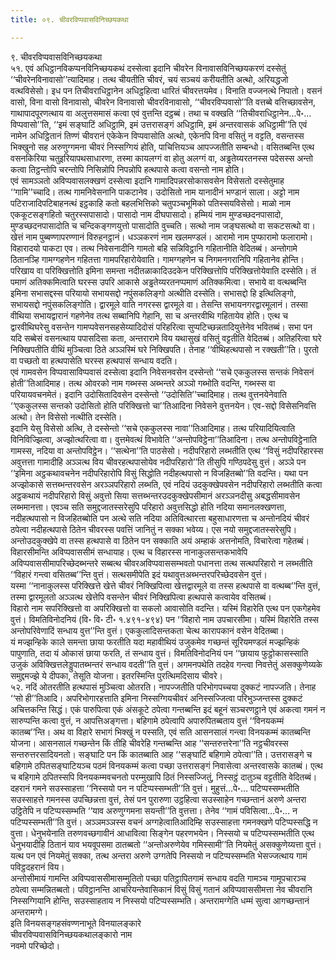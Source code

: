 ```yaml
---
title: ०९. चीवरविप्पवासविनिच्छयकथा

---
```

९. चीवरविप्पवासविनिच्छयकथा  
५१. एवं अधिट्ठानविकप्पनविनिच्छयकथं दस्सेत्वा इदानि चीवरेन विनावासविनिच्छयकरणं दस्सेतुं ‘‘चीवरेनविनावासो’’त्यादिमाह। तत्थ चीयतीति चीवरं, चयं सञ्चयं करीयतीति अत्थो, अरियद्धजो वत्थविसेसो। इध पन तिचीवराधिट्ठानेन अधिट्ठहित्वा धारितं चीवरत्तयमेव। विनाति वज्जनत्थे निपातो। वसनं वासो, विना वासो विनावासो, चीवरेन विनावासो चीवरविनावासो, ‘‘चीवरविप्पवासो’’ति वत्तब्बे वत्तिच्छावसेन, गाथापादपूरणत्थाय वा अलुत्तसमासं कत्वा एवं वुत्तन्ति दट्ठब्बं। तथा च वक्खति ‘‘तिचीवराधिट्ठानेन…पे॰… विप्पवासो’’ति, ‘‘इमं सङ्घाटिं अधिट्ठामि, इमं उत्तरासङ्गं अधिट्ठामि, इमं अन्तरवासकं अधिट्ठामी’’ति एवं नामेन अधिट्ठितानं तिण्णं चीवरानं एकेकेन विप्पवासोति अत्थो, एकेनपि विना वसितुं न वट्टति, वसन्तस्स भिक्खुनो सह अरुणुग्गमना चीवरं निस्सग्गियं होति, पाचित्तियञ्च आपज्जतीति सम्बन्धो। वसितब्बन्ति एत्थ वसनकिरिया चतुइरियापथसाधारणा, तस्मा कायलग्गं वा होतु अलग्गं वा, अड्ढतेय्यरतनस्स पदेसस्स अन्तो कत्वा तिट्ठन्तोपि चरन्तोपि निसिन्नोपि निपन्नोपि हत्थपासे कत्वा वसन्तो नाम होति।  
एवं सामञ्ञतो अविप्पवासलक्खणं दस्सेत्वा इदानि गामादिपन्नरसोकासवसेन विसेसतो दस्सेतुमाह ‘‘गामि’’च्चादि। तत्थ गामनिवेसनानि पाकटानेव। उदोसितो नाम यानादीनं भण्डानं साला। अट्टो नाम पटिराजादिपटिबाहनत्थं इट्ठकाहि कतो बहलभित्तिको चतुपञ्चभूमिको पतिस्सयविसेसो। माळो नाम एककूटसङ्गहितो चतुरस्सपासादो। पासादो नाम दीघपासादो। हम्मियं नाम मुण्डच्छदनपासादो, मुण्डच्छदनपासादोति च चन्दिकङ्गणयुत्तो पासादोति वुच्चति। सत्थो नाम जङ्घसत्थो वा सकटसत्थो वा। खेत्तं नाम पुब्बण्णापरण्णानं विरुहनट्ठानं। धञ्ञकरणं नाम खलमण्डलं। आरामो नाम पुप्फारामो फलारामो। विहारादयो पाकटा एव। तत्थ निवेसनादीनि गामतो बहि सन्निविट्ठानि गहितानीति वेदितब्बं। अन्तोगामे ठितानञ्हि गामग्गहणेन गहितत्ता गामपरिहारोयेवाति। गामग्गहणेन च निगमनगरानिपि गहितानेव होन्ति।  
परिखाय वा परिक्खित्तोति इमिना समन्ता नदीतळाकादिउदकेन परिक्खित्तोपि परिक्खित्तोयेवाति दस्सेति। तं पमाणं अतिक्कमित्वाति घरस्स उपरि आकासे अड्ढतेय्यरतनप्पमाणं अतिक्कमित्वा। सभाये वा वत्थब्बन्ति इमिना सभासद्दस्स परियायो सभायसद्दो नपुंसकलिङ्गो अत्थीति दस्सेति। सभासद्दो हि इत्थिलिङ्गो, सभायसद्दो नपुंसकलिङ्गोति। द्वारमूले वाति नगरस्स द्वारमूले वा। तेसन्ति सभायनगरद्वारमूलानं। तस्सा वीथिया सभायद्वारानं गहणेनेव तत्थ सब्बानिपि गेहानि, सा च अन्तरवीथि गहितायेव होति। एत्थ च द्वारवीथिघरेसु वसन्तेन गामप्पवेसनसहसेय्यादिदोसं परिहरित्वा सुप्पटिच्छन्नतादियुत्तेनेव भवितब्बं। सभा पन यदि सब्बेसं वसनत्थाय पपासदिसा कता, अन्तरारामे विय यथासुखं वसितुं वट्टतीति वेदितब्बं। अतिहरित्वा घरे निक्खिपतीति वीथिं मुञ्चित्वा ठिते अञ्ञस्मिं घरे निक्खिपति। तेनाह ‘‘वीथिहत्थपासो न रक्खती’’ति। पुरतो वा पच्छतो वा हत्थपासेति घरस्स हत्थपासं सन्धाय वदति।  
एवं गामवसेन विप्पवासाविप्पवासं दस्सेत्वा इदानि निवेसनवसेन दस्सेन्तो ‘‘सचे एककुलस्स सन्तकं निवेसनं होती’’तिआदिमाह। तत्थ ओवरको नाम गब्भस्स अब्भन्तरे अञ्ञो गब्भोति वदन्ति, गब्भस्स वा परियायवचनमेतं। इदानि उदोसितादिवसेन दस्सेन्तो ‘‘उदोसिति’’च्चादिमाह। तत्थ वुत्तनयेनेवाति ‘‘एककुलस्स सन्तको उदोसितो होति परिक्खित्तो चा’’तिआदिना निवेसने वुत्तनयेन। एव-सद्दो विसेसनिवत्ति अत्थो। तेन विसेसो नत्थीति दस्सेति।  
इदानि येसु विसेसो अत्थि, ते दस्सेन्तो ‘‘सचे एककुलस्स नावा’’तिआदिमाह। तत्थ परियादियित्वाति विनिविज्झित्वा, अज्झोत्थरित्वा वा। वुत्तमेवत्थं विभावेति ‘‘अन्तोपविट्ठेना’’तिआदिना। तत्थ अन्तोपविट्ठेनाति गामस्स, नदिया वा अन्तोपविट्ठेन। ‘‘सत्थेना’’ति पाठसेसो। नदीपरिहारो लब्भतीति एत्थ ‘‘विसुं नदीपरिहारस्स अवुत्तत्ता गामादीहि अञ्ञत्थ विय चीवरहत्थपासोयेव नदीपरिहारो’’ति तीसुपि गण्ठिपदेसु वुत्तं। अञ्ञे पन ‘‘इमिना अट्ठकथावचनेन नदीपरिहारोपि विसुं सिद्धोति नदीहत्थपासो न विजहितब्बो’’ति वदन्ति। यथा पन अज्झोकासे सत्तब्भन्तरवसेन अरञ्ञपरिहारो लब्भति, एवं नदियं उदकुक्खेपवसेन नदीपरिहारो लब्भतीति कत्वा अट्ठकथायं नदीपरिहारो विसुं अवुत्तो सिया सत्तब्भन्तरउदकुक्खेपसीमानं अरञ्ञनदीसु अबद्धसीमावसेन लब्भमानत्ता। एवञ्च सति समुद्दजातस्सरेसुपि परिहारो अवुत्तसिद्धो होति नदिया समानलक्खणत्ता, नदीहत्थपासो न विजहितब्बोति पन अत्थे सति नदिया अतिवित्थारत्ता बहुसाधारणत्ता च अन्तोनदियं चीवरं ठपेत्वा नदीहत्थपासे ठितेन चीवरस्स पवत्तिं जानितुं न सक्का भवेय्य। एस नयो समुद्दजातस्सरेसुपि। अन्तोउदकुक्खेपे वा तस्स हत्थपासे वा ठितेन पन सक्काति अयं अम्हाकं अत्तनोमति, विचारेत्वा गहेतब्बं। विहारसीमन्ति अविप्पवाससीमं सन्धायाह। एत्थ च विहारस्स नानाकुलसन्तकभावेपि अविप्पवाससीमापरिच्छेदब्भन्तरे सब्बत्थ चीवरअविप्पवाससम्भवतो पधानत्ता तत्थ सत्थपरिहारो न लब्भतीति ‘‘विहारं गन्त्वा वसितब्ब’’न्ति वुत्तं। सत्थसमीपेति इदं यथावुत्तअब्भन्तरपरिच्छेदवसेन वुत्तं।  
यस्मा ‘‘नानाकुलस्स परिक्खित्ते खेत्ते चीवरं निक्खिपित्वा खेत्तद्वारमूले वा तस्स हत्थपासे वा वत्थब्ब’’न्ति वुत्तं, तस्मा द्वारमूलतो अञ्ञत्थ खेत्तेपि वसन्तेन चीवरं निक्खिपित्वा हत्थपासे कत्वायेव वसितब्बं।  
विहारो नाम सपरिक्खित्तो वा अपरिक्खित्तो वा सकलो आवासोति वदन्ति। यस्मिं विहारेति एत्थ पन एकगेहमेव वुत्तं। विमतिविनोदनियं (वि॰ वि॰ टी॰ १.४९१-४९४) पन ‘‘विहारो नाम उपचारसीमा। यस्मिं विहारेति तस्स अन्तोपरिवेणादिं सन्धाय वुत्त’’न्ति वुत्तं। एककुलादिसन्तकता चेत्थ कारापकानं वसेन वेदितब्बा।  
यं मज्झन्हिके काले समन्ता छाया फरतीति यदा महावीथियं उजुकमेव गच्छन्तं सूरियमण्डलं मज्झन्हिकं पापुणाति, तदा यं ओकासं छाया फरति, तं सन्धाय वुत्तं। विमतिविनोदनियं पन ‘‘छायाय फुट्ठोकासस्साति उजुकं अविक्खित्तलेड्डुपातब्भन्तरं सन्धाय वदती’’ति वुत्तं। अगमनपथेति तदहेव गन्त्वा निवत्तेतुं असक्कुणेय्यके समुद्दमज्झे ये दीपका, तेसूति योजना। इतरस्मिन्ति पुरत्थिमदिसाय चीवरे।  
५२. नदिं ओतरतीति हत्थपासं मुञ्चित्वा ओतरति। नापज्जतीति परिभोगपच्चया दुक्कटं नापज्जति। तेनाह ‘‘सो ही’’तिआदि। अपरिभोगारहत्ताति इमिना निस्सग्गियचीवरं अनिस्सज्जित्वा परिभुञ्जन्तस्स दुक्कटं अचित्तकन्ति सिद्धं। एकं पारुपित्वा एकं अंसकूटे ठपेत्वा गन्तब्बन्ति इदं बहूनं सञ्चरणट्ठाने एवं अकत्वा गमनं न सारुप्पन्ति कत्वा वुत्तं, न आपत्तिअङ्गत्ता। बहिगामे ठपेत्वापि अपारुपितब्बताय वुत्तं ‘‘विनयकम्मं कातब्ब’’न्ति। अथ वा विहारे सभागं भिक्खुं न पस्सति, एवं सति आसनसालं गन्त्वा विनयकम्मं कातब्बन्ति योजना। आसनसालं गच्छन्तेन किं तीहि चीवरेहि गन्तब्बन्ति आह ‘‘सन्तरुत्तरेना’’ति नट्ठचीवरस्स सन्तरुत्तरसादियनतो। सङ्घाटि पन किं कातब्बाति आह ‘‘सङ्घाटिं बहिगामे ठपेत्वा’’ति। उत्तरासङ्गे च बहिगामे ठपितसङ्घाटियञ्च पठमं विनयकम्मं कत्वा पच्छा उत्तरासङ्गं निवासेत्वा अन्तरवासके कातब्बं। एत्थ च बहिगामे ठपितस्सपि विनयकम्मवचनतो परम्मुखापि ठितं निस्सज्जितुं, निस्सट्ठं दातुञ्च वट्टतीति वेदितब्बं।  
दहरानं गमने सउस्साहत्ता ‘‘निस्सयो पन न पटिप्पस्सम्भती’’ति वुत्तं। मुहुत्तं…पे॰… पटिप्पस्सम्भतीति सउस्साहत्ते गमनस्स उपच्छिन्नत्ता वुत्तं, तेसं पन पुरारुणा उट्ठहित्वा सउस्साहेन गच्छन्तानं अरुणे अन्तरा उट्ठितेपि न पटिप्पस्सम्भति ‘‘याव अरुणुग्गमना सयन्ती’’ति वुत्तत्ता। तेनेव ‘‘गामं पविसित्वा…पे॰… न पटिप्पस्सम्भती’’ति वुत्तं। अञ्ञमञ्ञस्स वचनं अग्गहेत्वातिआदिम्हि सउस्साहत्ता गमनक्खणे पटिप्पस्सद्धि न वुत्ता। धेनुभयेनाति तरुणवच्छगावीनं आधावित्वा सिङ्गेन पहरणभयेन। निस्सयो च पटिप्पस्सम्भतीति एत्थ धेनुभयादीहि ठितानं याव भयवूपसमा ठातब्बतो ‘‘अन्तोअरुणेयेव गमिस्सामी’’ति नियमेतुं असक्कुणेय्यत्ता वुत्तं। यत्थ पन एवं नियमेतुं सक्का, तत्थ अन्तरा अरुणे उग्गतेपि निस्सयो न पटिप्पस्सम्भति भेसज्जत्थाय गामं पविट्ठदहरानं विय।  
अन्तोसीमायं गामन्ति अविप्पवाससीमासम्मुतितो पच्छा पतिट्ठापितगामं सन्धाय वदति गामञ्च गामूपचारञ्च ठपेत्वा सम्मन्नितब्बतो। पविट्ठानन्ति आचरियन्तेवासिकानं विसुं विसुं गतानं अविप्पवाससीमत्ता नेव चीवरानि निस्सग्गियानि होन्ति, सउस्साहताय न निस्सयो पटिप्पस्सम्भति। अन्तरामग्गेति धम्मं सुत्वा आगच्छन्तानं अन्तरामग्गे।  
इति विनयसङ्गहसंवण्णनाभूते विनयालङ्कारे  
चीवरविप्पवासविनिच्छयकथालङ्कारो नाम  
नवमो परिच्छेदो।  